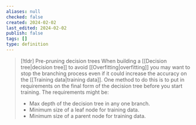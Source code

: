 ```yaml
---
aliases: null
checked: false
created: 2024-02-02
last_edited: 2024-02-02
publish: false
tags: []
type: definition
---
```

>[!tldr] Pre-pruning decision trees
>When building a [[Decision tree|decision tree]] to avoid [[Overfitting|overfitting]] you may want to stop the branching process even if it could increase the accuracy on the [[Training data|training data]]. One method to do this is to put in requirements on the final form of the decision tree before you start training. The requirements might be:
>- Max depth of the decision tree in any one branch.
>- Minimum size of a leaf node for training data.
>- Minimum size of a parent node for training data. 

